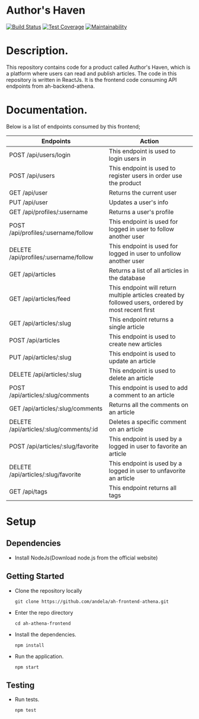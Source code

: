 # Author's Haven

[![Build Status](https://travis-ci.org/andela/ah-frontend-athena.svg?branch=ch-travis-162163222)](https://travis-ci.org/andela/ah-frontend-athena)
[![Test Coverage](https://api.codeclimate.com/v1/badges/d7a486573553270606f1/test_coverage)](https://codeclimate.com/github/andela/ah-frontend-athena/test_coverage)
[![Maintainability](https://api.codeclimate.com/v1/badges/d7a486573553270606f1/maintainability)](https://codeclimate.com/github/andela/ah-frontend-athena/maintainability)

# Description.
This repository contains code for a product called Author's Haven, which is a platform where users can read and publish articles.
 The code in this repository is written in ReactJs. It is the frontend code consuming API endpoints from ah-backend-athena.

 # Documentation.
 Below is a list of endpoints consumed by this frontend;

| Endpoints              | Action                                  |
|  -------------------  | --------------------------------------- |
| POST /api/users/login | This endpoint is used to login users in |
| POST /api/users      | This endpoint is used to register users in order use the product |
| GET /api/user      | Returns the current user |
| PUT /api/user      | Updates a user's info  |
| GET /api/profiles/:username | Returns a user's profile  |
| POST /api/profiles/:username/follow  | This endpoint is used for logged in user to follow another user  |
| DELETE /api/profiles/:username/follow  | This endpoint is used for logged in user to unfollow another user |
| GET /api/articles  | Returns a list of all articles in the database |
| GET /api/articles/feed | This endpoint will return multiple articles created by followed users, ordered by most recent first|
| GET /api/articles/:slug | This endpoint returns a single article  |
| POST /api/articles | This endpoint is used to create new articles  |
| PUT /api/articles/:slug  |  This endpoint is used to update an article  |
| DELETE /api/articles/:slug | This endpoint is used to delete an article  |
| POST /api/articles/:slug/comments | This endpoint is used to add a comment to an article |
| GET /api/articles/:slug/comments | Returns all the comments on an article  |
| DELETE /api/articles/:slug/comments/:id | Deletes a specific comment on an article  |
| POST /api/articles/:slug/favorite | This endpoint is used by a logged in user to favorite an article |
| DELETE /api/articles/:slug/favorite | This endpoint is used by a logged in user to unfavorite an article |
| GET /api/tags | This endpoint returns all tags |

 # Setup

 ## Dependencies

 * Install NodeJs(Download node.js from the official website)
 
 ## Getting Started

 * Clone the repository locally

    `git clone https://github.com/andela/ah-frontend-athena.git`

* Enter the repo directory

    `cd ah-athena-frontend`

* Install the dependencies.

    `npm install`

* Run the application.

    `npm start`

## Testing

* Run tests.

    `npm test`
